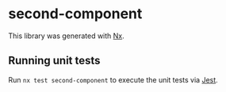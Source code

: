 # second-component

This library was generated with [Nx](https://nx.dev).

## Running unit tests

Run `nx test second-component` to execute the unit tests via [Jest](https://jestjs.io).
